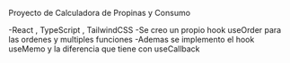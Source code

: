 Proyecto de Calculadora de Propinas y Consumo 

-React , TypeScript , TailwindCSS 
-Se creo un propio hook useOrder para las ordenes y multiples funciones
-Ademas se implemento el hook useMemo y la diferencia que tiene con useCallback

